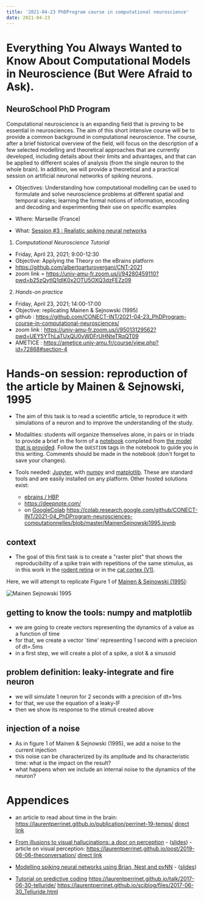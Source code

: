 ```yaml
---
title: '2021-04-23 PhDProgram course in computational neuroscience'
date: 2021-04-23
---
```


# Everything You Always Wanted to Know About Computational Models in Neuroscience (But Were Afraid to Ask).
## NeuroSchool PhD Program

Computational neuroscience is an expanding field that is proving to be essential in neurosciences. The aim of this short intensive course will be to provide a common background in computational neuroscience. The course, after a brief historical overview of the field, will focus on the description of a few selected modelling and theoretical approaches that are currently developed, including details about their limits and advantages, and that can be applied to different scales of analysis (from the single neuron to the whole brain). In addition, we will provide a theoretical and a practical session on artificial neuronal networks of spiking neurons.

* Objectives: 	Understanding how computational modelling can be used to formulate and solve neuroscience problems at different spatial and temporal scales; learning the formal notions of information, encoding and decoding and experimenting their use on specific examples

* Where: Marseille (France)

* What: [Session #3 : Realistic spiking neural networks](https://ametice.univ-amu.fr/course/view.php?id=72868)

1. _Computational Neuroscience Tutorial_

  * Friday, April 23, 2021; 9:00-12:30
  * Objective: Applying the Theory on the eBrains platform
  * https://github.com/albertoarturovergani/CNT-2021
  * zoom link = https://univ-amu-fr.zoom.us/j/94280459110?pwd=b25zQytlQ1dIK0x2OTU5OXQ3dzFEZz09

2. _Hands-on practice_
  * Friday, April 23, 2021; 14:00-17:00
  * Objective: replicating Mainen & Sejnowski (1995)
  * github : https://github.com/CONECT-INT/2021-04-23_PhDProgram-course-in-computational-neurosciences/
  * zoom link : https://univ-amu-fr.zoom.us/j/95013129562?pwd=UEY5YThLaTUxQU0vWDFrUHNteTRqQT09  
  * AMETICE :  https://ametice.univ-amu.fr/course/view.php?id=72868#section-4

<!--more-->

# Hands-on session: reproduction of the article by Mainen & Sejnowski, 1995


* The aim of this task is to read a scientific article, to reproduce it with simulations of a neuron and to improve the understanding of the study.

* Modalities: students will organize themselves alone, in pairs or in triads to provide a brief in the form of a [notebook](https://jupyter.org/) completed from [the model that is provided](https://raw.githubusercontent.com/CONECT-INT/2021-04_PhDProgram-neurosciences-computationnelles/master/MainenSejnowski1995.ipynb). Follow the `QUESTION` tags in the notebook to guide you in this writing. Comments should be made in the notebook (don't forget to save your changes).

* Tools needed: [Jupyter](https://jupyter.org/), with [numpy](https://numpy.org/) and [matplotlib](https://matplotlib.org/). These are standard tools and are easily installed on any platform. Other hosted solutions exist:
  * [ebrains / HBP](https://wiki.ebrains.eu/bin/view/Collabs/neuromorphic/SpiNNaker/)
  * https://deepnote.com/
  * on [GoogleColab](https://colab.research.google.com) https://colab.research.google.com/github/CONECT-INT/2021-04_PhDProgram-neurosciences-computationnelles/blob/master/MainenSejnowski1995.ipynb

## context

* The goal of this first task is to create a "raster plot" that shows the reproducibility of a spike train with repetitions of the same stimulus, as in this work in the [rodent retina](https://laurentperrinet.github.io/2019-04-03_a_course_on_vision_and_modelization/#/1/3) or in the [cat cortex (V1)](https://laurentperrinet.github.io/2019-04-03_a_course_on_vision_and_modelization/#/1/6).

Here, we will attempt to replicate Figure 1 of [Mainen & Sejnowski (1995)](http://citeseerx.ist.psu.edu/viewdoc/download?doi=10.1.1.299.8560&rep=rep1&type=pdf):

![Mainen Sejnowski 1995](http://i.stack.imgur.com/ixnrz.png "figure 1")

## getting to know the tools: numpy and matplotlib

- we are going to create vectors representing the dynamics of a value as a function of time
- for that, we create a vector `time' representing 1 second with a precision of dt=.5ms
- in a first step, we will create a plot of a spike, a slot & a sinusoid

## problem definition: leaky-integrate and fire neuron

- we will simulate 1 neuron for 2 seconds with a precision of dt=1ms
- for that, we use the equation of a leaky-IF
- then we show its response to the stimuli created above

## injection of a noise

- As in figure 1 of Mainen & Sejnowski (1995), we add a noise to the current injection
- this noise can be characterized by its amplitude and its characteristic time: what is the impact on the result?
- what happens when we include an internal noise to the dynamics of the neuron?

# Appendices

* an article to read about time in the brain: https://laurentperrinet.github.io/publication/perrinet-19-temps/ [direct link](https://theconversation.com/temps-et-cerveau-comment-notre-perception-nous-fait-voyager-dans-le-temps-127567)

* [From illusions to visual hallucinations: a door on perception](https://laurentperrinet.github.io/talk/2019-04-18-jnlf/) - ([slides](https://laurentperrinet.github.io/2019-04-18_JNLF/)) - article on visual perception: https://laurentperrinet.github.io/post/2019-06-06-theconversation/ [direct link](https://theconversation.com/illusions-et-hallucinations-visuelles-une-porte-sur-la-perception-117389)

* [Modelling spiking neural networks using Brian, Nest and pyNN](https://laurentperrinet.github.io/talk/2019-04-03-a-course-on-vision-and-modelization/) - ([slides](https://laurentperrinet.github.io/2019-01-14_LACONEU/))

* [Tutorial on predictive coding](https://laurentperrinet.github.io/talk/2018-03-26-cours-neuro-comp-fep/) https://laurentperrinet.github.io/talk/2017-06-30-telluride/ https://laurentperrinet.github.io/sciblog/files/2017-06-30_Telluride.html
